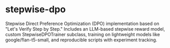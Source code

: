 # stepwise-dpo
Stepwise Direct Preference Optimization (DPO) implementation based on "Let's Verify Step by Step." Includes an LLM-based stepwise reward model, custom StepwiseDPOTrainer subclass, training on lightweight models like google/flan-t5-small, and reproducible scripts with experiment tracking.
